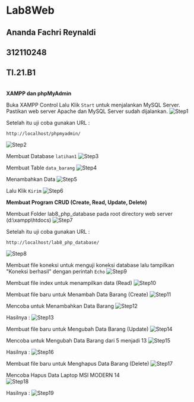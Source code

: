 # Lab8Web
## Ananda Fachri Reynaldi
## 312110248
## TI.21.B1
<br>
<b>XAMPP dan phpMyAdmin</b>

Buka XAMPP Control Lalu Klik `Start` untuk menjalankan MySQL Server. Pastikan web server Apache dan MySQL Server sudah dijalankan.
![Step1](SS/SS1.png)<br>

Setelah itu uji coba gunakan URL :
```
http://localhost/phpmyadmin/
```
![Step2](SS/SS2.png)<br>

Membuat Database `latihan1`
![Step3](SS/SS3.png)<br>

Membuat Table `data_barang`
![Step4](SS/SS4.png)<br>

Menambahkan Data
![Step5](SS/SS5.png)<br>

Lalu Klik `Kirim`
![Step6](SS/SS6.png)<br>

<b>Membuat Program CRUD (Create, Read, Update, Delete)</b>

Membuat Folder lab8_php_database pada root directory web server (d:\xampp\htdocs)
![Step7](SS/SS7.png)<br>

Setelah itu uji coba gunakan URL :
```
http://localhost/lab8_php_database/
```
![Step8](SS/SS8.png)<br>

Membuat file koneksi untuk menguji koneksi database lalu tampilkan "Koneksi berhasil" dengan perintah `Echo`
![Step9](SS/SS9.png)<br>

Membuat file index untuk menampilkan data (Read)
![Step10](SS/SS10.png)<br>

Membuat file baru untuk Menambah Data Barang (Create)
![Step11](SS/SS11.png)<br>

Mencoba untuk Menambahkan Data Barang
![Step12](SS/SS12.png)<br>

Hasilnya :
![Step13](SS/SS13.png)<br>

Membuat file baru untuk Mengubah Data Barang (Update)
![Step14](SS/SS14.png)<br>

Mencoba untuk Mengubah Data Barang dari 5 menjadi 13
![Step15](SS/SS15.png)<br>

Hasilnya :
![Step16](SS/SS16.png)<br>

Membuat file baru untuk Menghapus Data Barang (Delete)
![Step17](SS/SS17.png)<br>

Mencoba Hapus Data Laptop MSI MODERN 14<br>
![Step18](SS/SS16.png)<br>

Hasilnya :
![Step19](SS/SS18.png)<br>